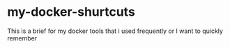 # my-docker-shurtcuts
This is a brief for my docker tools that i used frequently or I want to quickly remember

